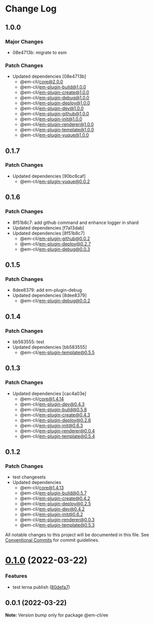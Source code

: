 # Change Log

## 1.0.0

### Major Changes

- 08e4713b: migrate to esm

### Patch Changes

- Updated dependencies [08e4713b]
  - @em-cli/core@2.0.0
  - @em-cli/em-plugin-build@1.0.0
  - @em-cli/em-plugin-create@1.0.0
  - @em-cli/em-plugin-debug@1.0.0
  - @em-cli/em-plugin-deploy@1.0.0
  - @em-cli/em-plugin-dev@1.0.0
  - @em-cli/em-plugin-github@1.0.0
  - @em-cli/em-plugin-init@1.0.0
  - @em-cli/em-plugin-renderer@1.0.0
  - @em-cli/em-plugin-template@1.0.0
  - @em-cli/em-plugin-yuque@1.0.0

## 0.1.7

### Patch Changes

- Updated dependencies [90bc6caf]
  - @em-cli/em-plugin-yuque@0.0.2

## 0.1.6

### Patch Changes

- 8f51b8c7: add github command and enhance logger in shard
- Updated dependencies [f7a13dab]
- Updated dependencies [8f51b8c7]
  - @em-cli/em-plugin-github@0.0.2
  - @em-cli/em-plugin-deploy@0.2.7
  - @em-cli/em-plugin-debug@0.0.3

## 0.1.5

### Patch Changes

- 8dee8379: add em-plugin-debug
- Updated dependencies [8dee8379]
  - @em-cli/em-plugin-debug@0.0.2

## 0.1.4

### Patch Changes

- bb583555: test
- Updated dependencies [bb583555]
  - @em-cli/em-plugin-template@0.5.5

## 0.1.3

### Patch Changes

- Updated dependencies [cac4a03e]
  - @em-cli/core@1.4.14
  - @em-cli/em-plugin-dev@0.4.3
  - @em-cli/em-plugin-build@0.5.8
  - @em-cli/em-plugin-create@0.4.3
  - @em-cli/em-plugin-deploy@0.2.6
  - @em-cli/em-plugin-init@0.6.3
  - @em-cli/em-plugin-renderer@0.0.4
  - @em-cli/em-plugin-template@0.5.4

## 0.1.2

### Patch Changes

- test changesets
- Updated dependencies
  - @em-cli/core@1.4.13
  - @em-cli/em-plugin-build@0.5.7
  - @em-cli/em-plugin-create@0.4.2
  - @em-cli/em-plugin-deploy@0.2.5
  - @em-cli/em-plugin-dev@0.4.2
  - @em-cli/em-plugin-init@0.6.2
  - @em-cli/em-plugin-renderer@0.0.3
  - @em-cli/em-plugin-template@0.5.3

All notable changes to this project will be documented in this file.
See [Conventional Commits](https://conventionalcommits.org) for commit guidelines.

# [0.1.0](https://github.com/edisonLzy/em-cli/compare/@em-cli/ee@0.0.1...@em-cli/ee@0.1.0) (2022-03-22)

### Features

- test lerna publish ([80defa7](https://github.com/edisonLzy/em-cli/commit/80defa7ffdc7e908621e09f96d03ad853cfc805f))

## 0.0.1 (2022-03-22)

**Note:** Version bump only for package @em-cli/ee
